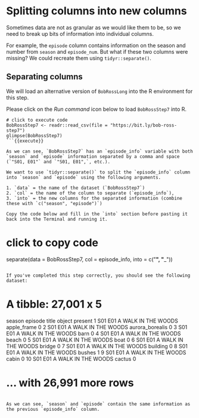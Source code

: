 # Splitting columns into new columns

Sometimes data are not as granular as we would like them to be, so we need to break up bits of information into individual columns.

For example, the `episode` column contains information on the season and number from `season` and `episode_num`. But what if these two columns were missing? We could recreate them using `tidyr::separate()`. 

## Separating columns 

We will load an alternative version of `BobRossLong` into the R environment for this step. 

Please click on the *Run command* icon below to load `BobRossStep7` into R. 

```
# click to execute code
BobRossStep7 <- readr::read_csv(file = "https://bit.ly/bob-ross-step7")
glimpse(BobRossStep7)
```{{execute}} 

As we can see, `BobRossStep7` has an `episode_info` variable with both `season` and `episode` information separated by a comma and space (`"S01, E01"` and `"S01, E01",`, etc.). 

We want to use `tidyr::separate()` to split the `episode_info` column into `season` and `episode` using the following arguments. 

1. `data` = the name of the dataset (`BobRossStep7`)  
2. `col` = the name of the column to separate (`episode_info`),  
3. `into` = the new columns for the separated information (combine these with `c("season", "episode")`) 

Copy the code below and fill in the `into` section before pasting it back into the Terminal and running it. 

```
# click to copy code
separate(data = BobRossStep7, col = episode_info, into = c("______", "_______"))
```{{copy}}

If you've completed this step correctly, you should see the following dataset: 

```
# A tibble: 27,001 x 5
   season episode title               object          present
   <chr>  <chr>   <chr>               <chr>             <dbl>
 1 S01    E01     A WALK IN THE WOODS apple_frame           0
 2 S01    E01     A WALK IN THE WOODS aurora_borealis       0
 3 S01    E01     A WALK IN THE WOODS barn                  0
 4 S01    E01     A WALK IN THE WOODS beach                 0
 5 S01    E01     A WALK IN THE WOODS boat                  0
 6 S01    E01     A WALK IN THE WOODS bridge                0
 7 S01    E01     A WALK IN THE WOODS building              0
 8 S01    E01     A WALK IN THE WOODS bushes                1
 9 S01    E01     A WALK IN THE WOODS cabin                 0
10 S01    E01     A WALK IN THE WOODS cactus                0
# … with 26,991 more rows
```

As we can see, `season` and `episode` contain the same information as the previous `episode_info` column.
